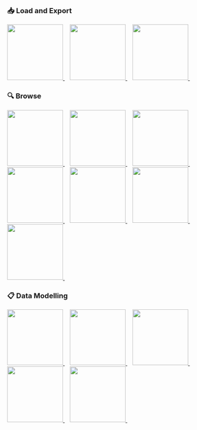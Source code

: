 ### 📥 Load and Export

<a href="../load/astra-data-loader">
 <img src="../../../img/data/tile-data-loader.png" height="130px" width="130px"/>
</a>&nbsp;&nbsp;
<a href="../load/nosqlbench">
 <img src="../../../img/data/tile-nosqlbench.png" height="130px" width="130px"/>
</a>&nbsp;&nbsp;
<a href="../load/dsbulk">
 <img src="../../../img/data/tile-dsbulk.png" height="130px" width="130px"/>
</a>&nbsp;&nbsp;

### 🔍 Browse

<a href="../explore/cqlsh">
 <img src="../../../img/data/tile-cqlsh.png" height="130px" width="130px"/>
</a>&nbsp;&nbsp;
<a href="../explore/datagrip">
<img src="../../../img/data/tile-datagrip.png" height="130px" width="130px"/>
</a>&nbsp;&nbsp;
<a href="../explore/dbschema">
 <img src="../../../img/data/tile-dbschema.png" height="130px" width="130px"/>
</a>&nbsp;&nbsp;
<a href="../explore/dbeaver">
 <img src="../../../img/data/tile-dbeaver.png" height="130px" width="130px"/>
</a>&nbsp;&nbsp;
<a href="../explore/netflix-data-explorer">
 <img src="../../../img/data/tile-netflix-data-explorer.png" height="130px" width="130px"/>
</a>&nbsp;&nbsp;
<a href="../explore/minddb">
 <img src="../../../img/data/tile-minddb.png" height="130px" width="130px"/>
</a>&nbsp;&nbsp;
<a href="../explore/tableplus">
 <img src="../../../img/data/tile-tableplus.png" height="130px" width="130px"/>
</a>&nbsp;&nbsp;

### 📋 Data Modelling

<a href="../section-work-with-data/">
 <img src="../../../img/tile.png" height="130px" width="130px"/>
</a>&nbsp;&nbsp;
<a href="../section-work-with-data/">
 <img src="../../../img/tile.png" height="130px" width="130px"/>
</a>&nbsp;&nbsp;
<a href="../section-work-with-data/">
 <img src="../../../img/tile.png" height="130px" width="130px"/>
</a>&nbsp;&nbsp;
<a href="../section-work-with-data/">
 <img src="../../../img/tile.png" height="130px" width="130px"/>
</a>&nbsp;&nbsp;
<a href="../section-work-with-data/">
 <img src="../../../img/tile.png" height="130px" width="130px"/>
</a>&nbsp;&nbsp;
